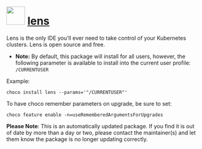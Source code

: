 ﻿# <img src="https://rawcdn.githack.com/virtualex-itv/chocolatey-packages/1f7b6b334898ed930db76bf701e3b59d3b61faf0/icons/lens.png" width="48" height="48"/> [lens](https://community.chocolatey.org/packages/lens)

Lens is the only IDE you’ll ever need to take control of your Kubernetes clusters.  Lens is open source and free.

* **Note:** By default, this package will install for all users, however, the following parameter is available to install into the current user profile: `/CURRENTUSER`

Example:

```shell
choco install lens --params='"/CURRENTUSER"'
```

To have choco remember parameters on upgrade, be sure to set:

```shell
choco feature enable -n=useRememberedArgumentsForUpgrades
```

**Please Note**: This is an automatically updated package. If you find it is out of date by more than a day or two, please contact the maintainer(s) and let them know the package is no longer updating correctly.
